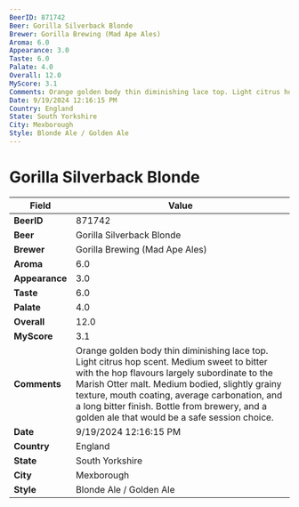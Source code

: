 ```yaml
---
BeerID: 871742
Beer: Gorilla Silverback Blonde
Brewer: Gorilla Brewing (Mad Ape Ales)
Aroma: 6.0
Appearance: 3.0
Taste: 6.0
Palate: 4.0
Overall: 12.0
MyScore: 3.1
Comments: Orange golden body thin diminishing lace top. Light citrus hop scent. Medium sweet to bitter with the hop flavours largely subordinate to the Marish Otter malt. Medium bodied, slightly grainy texture, mouth coating, average carbonation, and a long bitter finish. Bottle from brewery, and a golden ale that would be a safe session choice.
Date: 9/19/2024 12:16:15 PM
Country: England
State: South Yorkshire
City: Mexborough
Style: Blonde Ale / Golden Ale
---
```


# Gorilla Silverback Blonde

| Field         | Value |
|---------------|-------|
| **BeerID** | 871742 |
| **Beer** | Gorilla Silverback Blonde |
| **Brewer** | Gorilla Brewing (Mad Ape Ales) |
| **Aroma** | 6.0 |
| **Appearance** | 3.0 |
| **Taste** | 6.0 |
| **Palate** | 4.0 |
| **Overall** | 12.0 |
| **MyScore** | 3.1 |
| **Comments** | Orange golden body thin diminishing lace top. Light citrus hop scent. Medium sweet to bitter with the hop flavours largely subordinate to the Marish Otter malt. Medium bodied, slightly grainy texture, mouth coating, average carbonation, and a long bitter finish. Bottle from brewery, and a golden ale that would be a safe session choice. |
| **Date** | 9/19/2024 12:16:15 PM |
| **Country** | England |
| **State** | South Yorkshire |
| **City** | Mexborough |
| **Style** | Blonde Ale / Golden Ale |

